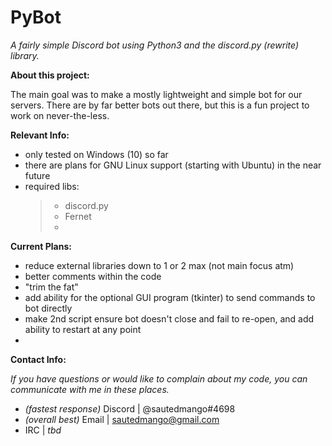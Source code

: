 # **PyBot**

*A fairly simple Discord bot using Python3 and the discord.py (rewrite) library.*

**About this project:**

The main goal was to make a mostly lightweight and simple bot for our servers. 
There are by far better bots out there, but this is a fun project to work on never-the-less.

**Relevant Info:**
- only tested on Windows (10) so far
- there are plans for GNU Linux support (starting with Ubuntu) in the near future
- required libs:
  > - discord.py
  > - Fernet
  > - 

**Current Plans:**
- reduce external libraries down to 1 or 2 max (not main focus atm)
- better comments within the code
- "trim the fat"
- add ability for the optional GUI program (tkinter) to send commands to bot directly
- make 2nd script ensure bot doesn't close and fail to re-open, and add ability to restart at any point
- 

**Contact Info:**

*If you have questions or would like to complain about my code, you can communicate with me in these places.*
- *(fastest response)* Discord  |  @sautedmango#4698
- *(overall best)* Email  |  sautedmango@gmail.com
- IRC  | *tbd*
